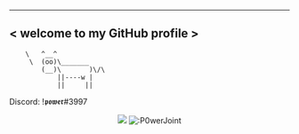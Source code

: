  ______________________________
< welcome to my GitHub profile >
 ------------------------------
        \   ^__^
         \  (oo)\_______
            (__)\       )\/\
                ||----w |
                ||     || 
Discord: !𝖕𝖔𝖜𝖊𝖗#3997
<p align="center">
	<img src="https://github-readme-streak-stats.herokuapp.com?user=P0werJoint&theme=github-dark-blue&hide_border=true&date_format=j%20M%5B%20Y%5D">
	<img src="https://count.getloli.com/get/@:P0werJoint" alt=":P0werJoint" />
</p>

